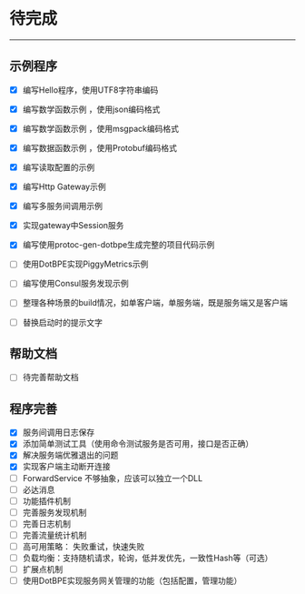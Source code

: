 # 待完成
----


## 示例程序

- [x] 编写Hello程序，使用UTF8字符串编码
- [x] 编写数学函数示例 ，使用json编码格式
- [x] 编写数学函数示例 ，使用msgpack编码格式
- [x] 编写数据函数示例 ，使用Protobuf编码格式
- [x] 编写读取配置的示例
- [x] 编写Http Gateway示例
- [x] 编写多服务间调用示例
- [x] 实现gateway中Session服务
- [x] 编写使用protoc-gen-dotbpe生成完整的项目代码示例
- [ ] 使用DotBPE实现PiggyMetrics示例
- [ ] 编写使用Consul服务发现示例
- [ ] 整理各种场景的build情况，如单客户端，单服务端，既是服务端又是客户端
- [ ] 替换启动时的提示文字


## 帮助文档

- [ ] 待完善帮助文档

## 程序完善
- [x] 服务间调用日志保存
- [x] 添加简单测试工具（使用命令测试服务是否可用，接口是否正确）
- [x] 解决服务端优雅退出的问题
- [x] 实现客户端主动断开连接
- [ ] ForwardService 不够抽象，应该可以独立一个DLL
- [ ] 必达消息
- [ ] 功能插件机制
- [ ] 完善服务发现机制
- [ ] 完善日志机制
- [ ] 完善流量统计机制
- [ ] 高可用策略： 失败重试，快速失败
- [ ] 负载均衡：支持随机请求，轮询，低并发优先，一致性Hash等（可选）
- [ ] 扩展点机制
- [ ] 使用DotBPE实现服务网关管理的功能（包括配置，管理功能）
